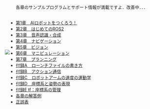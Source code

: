 <img align="left" src="https://user-images.githubusercontent.com/6745835/182372813-df921abe-93af-4328-b58e-cd58d17e9506.jpg" hspace="20" vspace="150">
各章のサンプルプログラムとサポート情報が満載ですよ．改善中．．．<br><br>

- [第1章　AIロボットをつくろう！](https://github.com/AI-Robot-Book/chapter1)
- [第2章　はじめてのROS2](https://github.com/AI-Robot-Book/chapter2)
- [第3章　音声認識・合成](https://github.com/AI-Robot-Book/chapter3)
- [第4章　ナビゲーション](https://github.com/AI-Robot-Book/chapter4)
- [第5章　ビジョン](https://github.com/AI-Robot-Book/chapter5)
- [第6章　マニピュレーション](https://github.com/AI-Robot-Book/chapter6)
- [第7章　プランニング](https://github.com/AI-Robot-Book/chapter7)
- [付録A　ローンチファイルの書き方](https://github.com/AI-Robot-Book/appendixA)
- [付録B　アクション通信](https://github.com/AI-Robot-Book/appendixB)
- [付録C　ロボットアームの速度の運動学](https://github.com/AI-Robot-Book/appendixC)
- [付録D　座標系と姿勢の表現](https://github.com/AI-Robot-Book/appendixD)
- [付録E tf：座標系の管理](https://github.com/AI-Robot-Book/appendixE)
- [各章の解答例](https://github.com/AI-Robot-Book/answers)
- [正誤表](https://github.com/AI-Robot-Book/errata)
